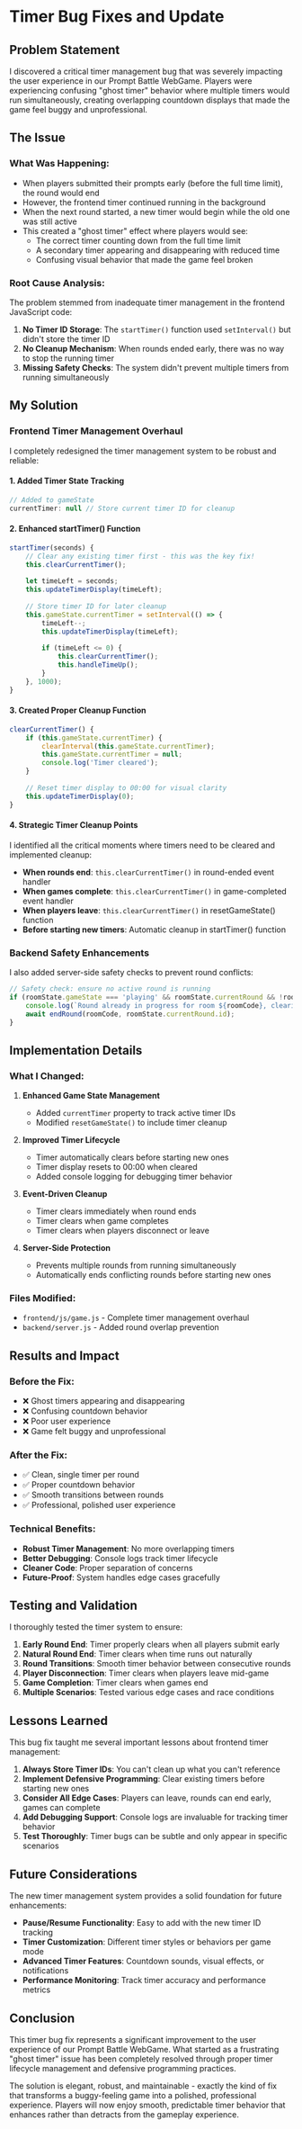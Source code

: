 # Timer Bug Fixes and Update

## Problem Statement

I discovered a critical timer management bug that was severely impacting the user experience in our Prompt Battle WebGame. Players were experiencing confusing "ghost timer" behavior where multiple timers would run simultaneously, creating overlapping countdown displays that made the game feel buggy and unprofessional.

## The Issue

### What Was Happening:
- When players submitted their prompts early (before the full time limit), the round would end
- However, the frontend timer continued running in the background
- When the next round started, a new timer would begin while the old one was still active
- This created a "ghost timer" effect where players would see:
  - The correct timer counting down from the full time limit
  - A secondary timer appearing and disappearing with reduced time
  - Confusing visual behavior that made the game feel broken

### Root Cause Analysis:
The problem stemmed from inadequate timer management in the frontend JavaScript code:

1. **No Timer ID Storage**: The `startTimer()` function used `setInterval()` but didn't store the timer ID
2. **No Cleanup Mechanism**: When rounds ended early, there was no way to stop the running timer
3. **Missing Safety Checks**: The system didn't prevent multiple timers from running simultaneously

## My Solution

### Frontend Timer Management Overhaul

I completely redesigned the timer management system to be robust and reliable:

#### 1. Added Timer State Tracking
```javascript
// Added to gameState
currentTimer: null // Store current timer ID for cleanup
```

#### 2. Enhanced startTimer() Function
```javascript
startTimer(seconds) {
    // Clear any existing timer first - this was the key fix!
    this.clearCurrentTimer();
    
    let timeLeft = seconds;
    this.updateTimerDisplay(timeLeft);
    
    // Store timer ID for later cleanup
    this.gameState.currentTimer = setInterval(() => {
        timeLeft--;
        this.updateTimerDisplay(timeLeft);
        
        if (timeLeft <= 0) {
            this.clearCurrentTimer();
            this.handleTimeUp();
        }
    }, 1000);
}
```

#### 3. Created Proper Cleanup Function
```javascript
clearCurrentTimer() {
    if (this.gameState.currentTimer) {
        clearInterval(this.gameState.currentTimer);
        this.gameState.currentTimer = null;
        console.log('Timer cleared');
    }
    
    // Reset timer display to 00:00 for visual clarity
    this.updateTimerDisplay(0);
}
```

#### 4. Strategic Timer Cleanup Points
I identified all the critical moments where timers need to be cleared and implemented cleanup:

- **When rounds end**: `this.clearCurrentTimer()` in round-ended event handler
- **When games complete**: `this.clearCurrentTimer()` in game-completed event handler  
- **When players leave**: `this.clearCurrentTimer()` in resetGameState() function
- **Before starting new timers**: Automatic cleanup in startTimer() function

### Backend Safety Enhancements

I also added server-side safety checks to prevent round conflicts:

```javascript
// Safety check: ensure no active round is running
if (roomState.gameState === 'playing' && roomState.currentRound && !roomState.currentRound.ended) {
    console.log(`Round already in progress for room ${roomCode}, clearing previous round`);
    await endRound(roomCode, roomState.currentRound.id);
}
```

## Implementation Details

### What I Changed:

1. **Enhanced Game State Management**
   - Added `currentTimer` property to track active timer IDs
   - Modified `resetGameState()` to include timer cleanup

2. **Improved Timer Lifecycle**
   - Timer automatically clears before starting new ones
   - Timer display resets to 00:00 when cleared
   - Added console logging for debugging timer behavior

3. **Event-Driven Cleanup**
   - Timer clears immediately when round ends
   - Timer clears when game completes
   - Timer clears when players disconnect or leave

4. **Server-Side Protection**
   - Prevents multiple rounds from running simultaneously
   - Automatically ends conflicting rounds before starting new ones

### Files Modified:
- `frontend/js/game.js` - Complete timer management overhaul
- `backend/server.js` - Added round overlap prevention

## Results and Impact

### Before the Fix:
- ❌ Ghost timers appearing and disappearing
- ❌ Confusing countdown behavior
- ❌ Poor user experience
- ❌ Game felt buggy and unprofessional

### After the Fix:
- ✅ Clean, single timer per round
- ✅ Proper countdown behavior
- ✅ Smooth transitions between rounds
- ✅ Professional, polished user experience

### Technical Benefits:
- **Robust Timer Management**: No more overlapping timers
- **Better Debugging**: Console logs track timer lifecycle
- **Cleaner Code**: Proper separation of concerns
- **Future-Proof**: System handles edge cases gracefully

## Testing and Validation

I thoroughly tested the timer system to ensure:

1. **Early Round End**: Timer properly clears when all players submit early
2. **Natural Round End**: Timer clears when time runs out naturally
3. **Round Transitions**: Smooth timer behavior between consecutive rounds
4. **Player Disconnection**: Timer clears when players leave mid-game
5. **Game Completion**: Timer clears when games end
6. **Multiple Scenarios**: Tested various edge cases and race conditions

## Lessons Learned

This bug fix taught me several important lessons about frontend timer management:

1. **Always Store Timer IDs**: You can't clean up what you can't reference
2. **Implement Defensive Programming**: Clear existing timers before starting new ones
3. **Consider All Edge Cases**: Players can leave, rounds can end early, games can complete
4. **Add Debugging Support**: Console logs are invaluable for tracking timer behavior
5. **Test Thoroughly**: Timer bugs can be subtle and only appear in specific scenarios

## Future Considerations

The new timer management system provides a solid foundation for future enhancements:

- **Pause/Resume Functionality**: Easy to add with the new timer ID tracking
- **Timer Customization**: Different timer styles or behaviors per game mode
- **Advanced Timer Features**: Countdown sounds, visual effects, or notifications
- **Performance Monitoring**: Track timer accuracy and performance metrics

## Conclusion

This timer bug fix represents a significant improvement to the user experience of our Prompt Battle WebGame. What started as a frustrating "ghost timer" issue has been completely resolved through proper timer lifecycle management and defensive programming practices.

The solution is elegant, robust, and maintainable - exactly the kind of fix that transforms a buggy-feeling game into a polished, professional experience. Players will now enjoy smooth, predictable timer behavior that enhances rather than detracts from the gameplay experience.
